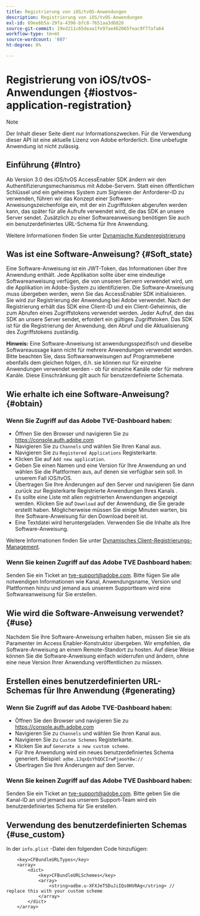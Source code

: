 ```yaml
---
title: Registrierung von iOS/tvOS-Anwendungen
description: Registrierung von iOS/tvOS-Anwendungen
exl-id: 89ee6b5a-29fa-4396-bfc8-7651aa3d6826
source-git-commit: 19ed211c65deaa1fe97ae462065feac9f77afa64
workflow-type: tm+mt
source-wordcount: '607'
ht-degree: 0%

---
```


# Registrierung von iOS/tvOS-Anwendungen {#iostvos-application-registration}

>[!NOTE]
>
>Der Inhalt dieser Seite dient nur Informationszwecken. Für die Verwendung dieser API ist eine aktuelle Lizenz von Adobe erforderlich. Eine unbefugte Anwendung ist nicht zulässig.

## Einführung {#Intro}

Ab Version 3.0 des iOS/tvOS AccessEnabler SDK ändern wir den Authentifizierungsmechanismus mit Adobe-Servern. Statt einen öffentlichen Schlüssel und ein geheimes System zum Signieren der Anforderer-ID zu verwenden, führen wir das Konzept einer Software-Anweisungszeichenfolge ein, mit der ein Zugriffstoken abgerufen werden kann, das später für alle Aufrufe verwendet wird, die das SDK an unsere Server sendet. Zusätzlich zu einer Softwareanweisung benötigen Sie auch ein benutzerdefiniertes URL-Schema für Ihre Anwendung.

Weitere Informationen finden Sie unter [Dynamische Kundenregistrierung](/help/authentication/dynamic-client-registration.md)

## Was ist eine Software-Anweisung? {#Soft_state}

Eine Software-Anweisung ist ein JWT-Token, das Informationen über Ihre Anwendung enthält. Jede Applikation sollte über eine eindeutige Softwareanweisung verfügen, die von unseren Servern verwendet wird, um die Applikation im Adobe-System zu identifizieren. Die Software-Anweisung muss übergeben werden, wenn Sie das AccessEnabler SDK initialisieren. Sie wird zur Registrierung der Anwendung bei Adobe verwendet. Nach der Registrierung erhält das SDK eine Client-ID und ein Client-Geheimnis, die zum Abrufen eines Zugriffstokens verwendet werden. Jeder Aufruf, den das SDK an unsere Server sendet, erfordert ein gültiges Zugriffstoken. Das SDK ist für die Registrierung der Anwendung, den Abruf und die Aktualisierung des Zugriffstokens zuständig.

**Hinweis:** Eine Software-Anweisung ist anwendungsspezifisch und dieselbe Softwareaussage kann nicht für mehrere Anwendungen verwendet werden. Bitte beachten Sie, dass Softwareanweisungen auf Programmebene ebenfalls dem gleichen folgen, d.h. sie können nur für einzelne Anwendungen verwendet werden - ob für einzelne Kanäle oder für mehrere Kanäle. Diese Einschränkung gilt auch für benutzerdefinierte Schemata.

## Wie erhalte ich eine Software-Anweisung? {#obtain}

### Wenn Sie Zugriff auf das Adobe TVE-Dashboard haben:

- Öffnen Sie den Browser und navigieren Sie zu <https://console.auth.adobe.com>
- Navigieren Sie zu `Channels` und wählen Sie Ihren Kanal aus.
- Navigieren Sie zu `Registered Applications` Registerkarte.
- Klicken Sie auf `Add new application`.
- Geben Sie einen Namen und eine Version für Ihre Anwendung an und wählen Sie die Plattformen aus, auf denen sie verfügbar sein soll. In unserem Fall iOS/tvOS.
- Übertragen Sie Ihre Änderungen auf den Server und navigieren Sie dann zurück zur Registerkarte Registrierte Anwendungen Ihres Kanals .
- Es sollte eine Liste mit allen registrierten Anwendungen angezeigt werden. Klicken Sie auf   `Download` auf der Anwendung, die Sie gerade erstellt haben. Möglicherweise müssen Sie einige Minuten warten, bis Ihre Software-Anweisung für den Download bereit ist.
- Eine Textdatei wird heruntergeladen. Verwenden Sie die Inhalte als Ihre Software-Anweisung.

Weitere Informationen finden Sie unter [Dynamisches Client-Registrierungs-Management](/help/authentication/dynamic-client-registration-management.md).

### Wenn Sie keinen Zugriff auf das Adobe TVE Dashboard haben:

Senden Sie ein Ticket an <tve-support@adobe.com>. Bitte fügen Sie alle notwendigen Informationen wie Kanal, Anwendungsname, Version und Plattformen hinzu und jemand aus unserem Supportteam wird eine Softwareanweisung für Sie erstellen.

## Wie wird die Software-Anweisung verwendet? {#use}

Nachdem Sie Ihre Software-Anweisung erhalten haben, müssen Sie sie als Paramenter im Access Enabler-Konstruktor übergeben. Wir empfehlen, die Software-Anweisung an einem Remote-Standort zu hosten. Auf diese Weise können Sie die Software-Anweisung einfach widerrufen und ändern, ohne eine neue Version Ihrer Anwendung veröffentlichen zu müssen.

## Erstellen eines benutzerdefinierten URL-Schemas für Ihre Anwendung {#generating}

### Wenn Sie Zugriff auf das Adobe TVE-Dashboard haben:

- Öffnen Sie den Browser und navigieren Sie zu <https://console.auth.adobe.com>
- Navigieren Sie zu `Channels` und wählen Sie Ihren Kanal aus.
- Navigieren Sie zu `Custom Schemes` Registerkarte.
- Klicken Sie auf `Generate a new custom scheme`.
- Für Ihre Anwendung wird ein neues benutzerdefiniertes Schema generiert. Beispiel: `adbe.1JqxQsYhQOCIrwPjaooY8w://`
- Übertragen Sie Ihre Änderungen auf den Server.

### Wenn Sie keinen Zugriff auf das Adobe TVE Dashboard haben:

Senden Sie ein Ticket an <tve-support@adobe.com>. Bitte geben Sie die Kanal-ID an und jemand aus unserem Support-Team wird ein benutzerdefiniertes Schema für Sie erstellen.

## Verwendung des benutzerdefinierten Schemas {#use_custom}

In der `info.plist` -Datei den folgenden Code hinzufügen:

```plist
    <key>CFBundleURLTypes</key>
    <array>
        <dict>
            <key>CFBundleURLSchemes</key>
            <array>
                <string>adbe.u-XFXJeTSDuJiIQs0HVRAg</string> // replace this with your custom scheme
            </array>
        </dict>
    </array>
```
